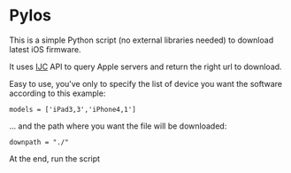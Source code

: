 PyIos
=====

This is a simple Python script (no external libraries needed) to download latest iOS firmware.

It uses [IJC](https://www.icj.me) API to query Apple servers and return the right url to download.

Easy to use, you've only to specify the list of device you want the software according to this example:
    
    models = ['iPad3,3','iPhone4,1']

... and the path where you want the file will be downloaded:

    downpath = "./"

At the end, run the script
